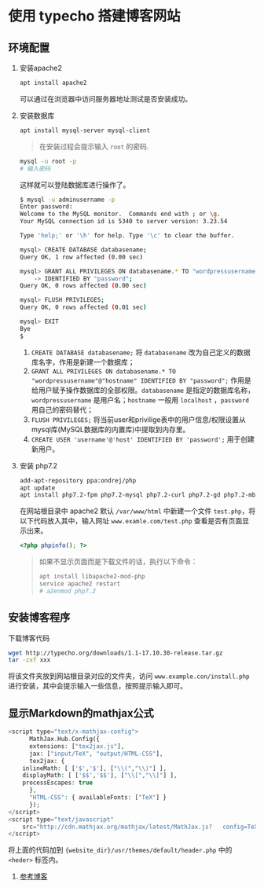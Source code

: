 # 使用 typecho 搭建博客网站

## 环境配置
1. 安装apache2
    ```sh
    apt install apache2
    ```
    可以通过在浏览器中访问服务器地址测试是否安装成功。

2. 安装数据库

    ```sh
    apt install mysql-server mysql-client
    ```
    > 在安装过程会提示输入 `root` 的密码.
    ```sh
    mysql -u root -p
    # 输入密码
    ```
    这样就可以登陆数据库进行操作了。
    ```sh
    $ mysql -u adminusername -p
    Enter password:
    Welcome to the MySQL monitor.  Commands end with ; or \g.
    Your MySQL connection id is 5340 to server version: 3.23.54

    Type 'help;' or '\h' for help. Type '\c' to clear the buffer.

    mysql> CREATE DATABASE databasename;
    Query OK, 1 row affected (0.00 sec)

    mysql> GRANT ALL PRIVILEGES ON databasename.* TO "wordpressusername"@"hostname"
        -> IDENTIFIED BY "password";
    Query OK, 0 rows affected (0.00 sec)

    mysql> FLUSH PRIVILEGES;
    Query OK, 0 rows affected (0.01 sec)

    mysql> EXIT
    Bye
    $
    ```
    1. `CREATE DATABASE databasename;` 将 `databasename` 改为自己定义的数据库名字，作用是新建一个数据库；
    2. `GRANT ALL PRIVILEGES ON databasename.* TO "wordpressusername"@"hostname" IDENTIFIED BY "password";` 作用是给用户赋予操作数据库的全部权限。`databasename` 是指定的数据库名称，`wordpressusername` 是用户名；`hostname` 一般用 `localhost` ，`password` 用自己的密码替代；
    3. `FLUSH PRIVILEGES;` 将当前user和privilige表中的用户信息/权限设置从mysql库(MySQL数据库的内置库)中提取到内存里。
    4. `CREATE USER 'username'@'host' IDENTIFIED BY 'password';` 用于创建新用户。


3. 安装 php7.2

    ```sh
    add-apt-repository ppa:ondrej/php
    apt update
    apt install php7.2-fpm php7.2-mysql php7.2-curl php7.2-gd php7.2-mbstring php7.2-xml php7.2-xmlrpc php7.2-zip php7.2-opcache -y
    ```
    在网站根目录中 apache2 默认 `/var/www/html` 中新建一个文件 `test.php`，将以下代码放入其中，输入网址 `www.examle.com/test.php` 查看是否有页面显示出来。
    ```php
    <?php phpinfo(); ?>
    ```
    > 如果不显示页面而是下载文件的话，执行以下命令：
    > ```sh
    > apt install libapache2-mod-php
    > service apache2 restart
    > # a2enmod php7.2
    > ```

## 安装博客程序

下载博客代码
```sh
wget http://typecho.org/downloads/1.1-17.10.30-release.tar.gz
tar -zxf xxx
```

将该文件夹放到网站根目录对应的文件夹，访问 `www.example.con/install.php` 进行安装，其中会提示输入一些信息，按照提示输入即可。

## 显示Markdown的mathjax公式
```php
<script type="text/x-mathjax-config">
      MathJax.Hub.Config({
      extensions: ["tex2jax.js"],
      jax: ["input/TeX", "output/HTML-CSS"],
      tex2jax: {
	inlineMath: [ ['$','$'], ["\\(","\\)"] ],
	displayMath: [ ['$$','$$'], ["\\[","\\]"] ],
	processEscapes: true
      },
      "HTML-CSS": { availableFonts: ["TeX"] }
      });
</script>
<script type="text/javascript"
    src="http://cdn.mathjax.org/mathjax/latest/MathJax.js?   config=TeX-AMS-MML_HTMLorMML">
</script>
```

将上面的代码加到 `{website_dir}/usr/themes/default/header.php` 中的 `<heder>` 标签内。

1. [参考博客](https://blog.csdn.net/u011134961/article/details/51290616)